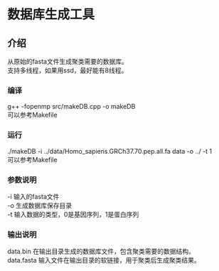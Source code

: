 # 数据库生成工具  
## 介绍  
从原始的fasta文件生成聚类需要的数据库。  
支持多线程，如果用ssd，最好能有8线程。  
### 编译  
g++ -fopenmp src/makeDB.cpp -o makeDB  
可以参考Makefile  
### 运行  
./makeDB -i ../data/Homo_sapiens.GRCh37.70.pep.all.fa data -o ../ -t 1  
可以参考Makefile  
### 参数说明  
-i 输入的fasta文件  
-o 生成数据库保存目录  
-t 输入数据的类型，0是基因序列，1是蛋白序列  
### 输出说明  
data.bin 在输出目录生成的数据库文件，包含聚类需要的数据结构。  
data.fasta 输入文件在输出目录的软链接，用于聚类后生成聚类结果。  
